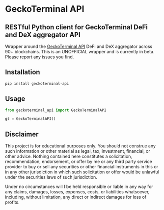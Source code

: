 # GeckoTerminal API

## RESTful Python client for GeckoTerminal DeFi and DeX aggregator API

Wrapper around the [GeckoTerminal API](https://www.geckoterminal.com) DeFi and DeX
aggregator across 90+ blockchains. This is an UNOFFICIAL wrapper and is currently in 
beta. Please report any issues you find.

## Installation

```bash
pip install geckoterminal-api
```

## Usage

```python
from geckoterminal_api import GeckoTerminalAPI

gt = GeckoTerminalAPI()
```

## Disclaimer

This project is for educational purposes only. You should not construe any such
information or other material as legal, tax, investment, financial, or other advice. 
Nothing contained here constitutes a solicitation, recommendation, endorsement, or 
offer by me or any third party service provider to buy or sell any securities or other
financial instruments in this or in any other jurisdiction in which such solicitation or 
offer would be unlawful under the securities laws of such jurisdiction.

Under no circumstances will I be held responsible or liable in any way for any claims,
damages, losses, expenses, costs, or liabilities whatsoever, including, without 
limitation, any direct or indirect damages for loss of profits.
